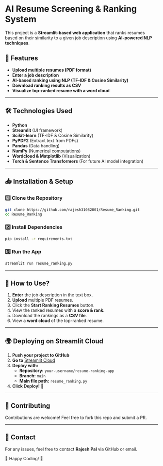 # AI Resume Screening & Ranking System

This project is a **Streamlit-based web application** that ranks resumes based on their similarity to a given job description using **AI-powered NLP techniques**.

## 🚀 Features
- **Upload multiple resumes (PDF format)**
- **Enter a job description**
- **AI-based ranking using NLP (TF-IDF & Cosine Similarity)**
- **Download ranking results as CSV**
- **Visualize top-ranked resume with a word cloud**

---

## 🛠️ Technologies Used
- **Python**
- **Streamlit** (UI framework)
- **Scikit-learn** (TF-IDF & Cosine Similarity)
- **PyPDF2** (Extract text from PDFs)
- **Pandas** (Data handling)
- **NumPy** (Numerical computations)
- **Wordcloud & Matplotlib** (Visualization)
- **Torch & Sentence Transformers** (For future AI model integration)

---

## 📥 Installation & Setup

### 1️⃣ **Clone the Repository**
```bash
git clone https://github.com/rajesh31082001/Resume_Ranking.git
cd Resume_Ranking
```

### 2️⃣ **Install Dependencies**
```bash
pip install -r requirements.txt
```

### 3️⃣ **Run the App**
```bash
streamlit run resume_ranking.py
```

---

## 📌 How to Use?
1. **Enter** the job description in the text box.
2. **Upload** multiple PDF resumes.
3. Click the **Start Ranking Resumes** button.
4. View the ranked resumes with a **score & rank**.
5. Download the rankings as a **CSV file**.
6. View a **word cloud** of the top-ranked resume.

---

## 🌍 Deploying on Streamlit Cloud
1. **Push your project to GitHub**
2. **Go to** [Streamlit Cloud](https://share.streamlit.io/)
3. **Deploy with:**
   - **Repository:** `your-username/resume-ranking-app`
   - **Branch:** `main`
   - **Main file path:** `resume_ranking.py`
4. **Click Deploy!** 🚀

---

## 🤝 Contributing
Contributions are welcome! Feel free to fork this repo and submit a PR.

---

## 📧 Contact
For any issues, feel free to contact **Rajesh Pal** via GitHub or email.

📌 Happy Coding! 🎉


